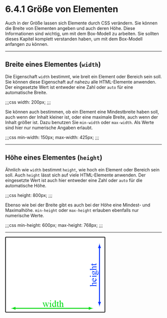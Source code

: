 # 6.4.1 Größe von Elementen

Auch in der Größe lassen sich Elemente durch CSS verändern. Sie können die Breite von Elementen angeben und auch deren Höhe. Diese Informationen sind wichtig, um mit dem Box-Modell zu arbeiten. Sie sollten dieses Kapitel komplett verstanden haben, um mit dem Box-Modell anfangen zu können.

---

## Breite eines Elementes (`width`)

Die Eigenschaft `width` bestimmt, wie breit ein Element oder Bereich sein soll. Sie können diese Eigenschaft auf nahezu alle HTML-Elemente anwenden. Der eingesetzte Wert ist entweder eine Zahl oder `auto` für eine automatische Breite.

;;;css
width: 200px;
;;;

Sie können auch bestimmen, ob ein Element eine Mindestbreite haben soll, auch wenn der Inhalt kleiner ist, oder eine maximale Breite, auch wenn der Inhalt größer ist. Dazu benutzen Sie `min-width` oder `max-width`. Als Werte sind hier nur numerische Angaben erlaubt.

;;;css
min-width: 150px;
max-width: 425px;
;;;

---

## Höhe eines Elementes (`height`)

Ähnlich wie `width` bestimmt `height`, wie hoch ein Element oder Bereich sein soll. Auch `height` lässt sich auf viele HTML-Elemente anwenden. Der eingesetzte Wert ist auch hier entweder eine Zahl oder `auto` für die automatische Höhe.

;;;css
height: 800px;
;;;

Ebenso wie bei der Breite gibt es auch bei der Höhe eine Mindest- und Maximalhöhe. `min-height` oder `max-height` erlauben ebenfalls nur numerische Werte.

;;;css
min-height: 600px;
max-height: 768px;
;;;

---

![Breite (width) und Höhe (height)](media/4_3_widthheight.gif)
